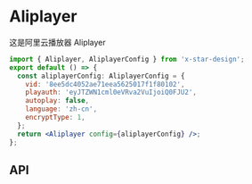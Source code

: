 # Aliplayer

这是阿里云播放器 Aliplayer

```jsx
import { Aliplayer, AliplayerConfig } from 'x-star-design';
export default () => {
  const aliplayerConfig: AliplayerConfig = {
    vid: '8ee5dc4052ae71eea5625017f1f80102',
    playauth: 'eyJTZWN1cml0eVRva2VuIjoiQ0FJU2',
    autoplay: false,
    language: 'zh-cn',
    encryptType: 1,
  };
  return <Aliplayer config={aliplayerConfig} />;
};
```

## API

<API id="Aliplayer"></API>
